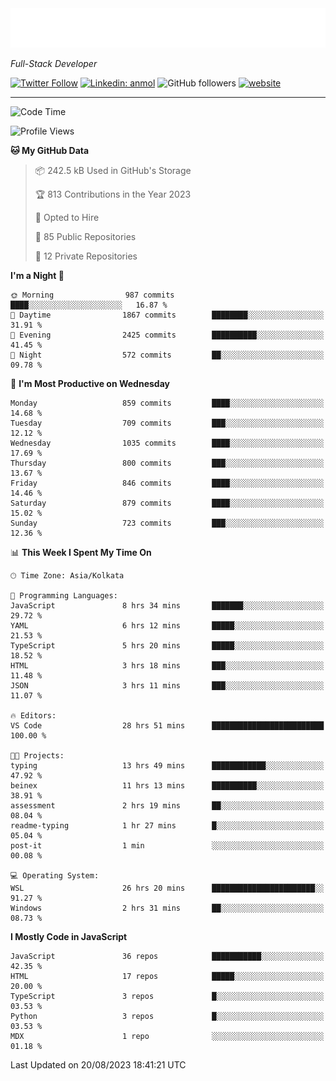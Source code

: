 <!-- <img src="https://readme-typing-svg.herokuapp.com?lines=HI%2C+I'm+Tonal+Mathew;I'm+a+Full+Stack+Developer"> -->

<!-- START:readme-typing -->
<img src="readme-typing.svg" />
<!-- END:readme-typing -->

<p><em>Full-Stack Developer</em></p>

[![Twitter Follow](https://img.shields.io/twitter/follow/tonalmathew?style=flat)](https://twitter.com/intent/follow?screen_name=tonalmathew)
[![Linkedin: anmol](https://img.shields.io/badge/tonal-mathew?style=flat-square&logo=Linkedin&logoColor=white&link=https://www.linkedin.com/in/tonal-mathew/)](https://www.linkedin.com/in/tonal-mathew/)
![GitHub followers](https://img.shields.io/github/followers/tonalmathew?label=Follow&style=social)
[![website](https://img.shields.io/badge/Website-46a2f1.svg?&style=flat-square&logo=Google-Chrome&logoColor=white&link=http://tonalmathew.github.io/)](http://tonalmathew.github.io/)

---
<!--START_SECTION:waka-->
![Code Time](http://img.shields.io/badge/Code%20Time-1%2C172%20hrs%206%20mins-blue)

![Profile Views](http://img.shields.io/badge/Profile%20Views-258-blue)

**🐱 My GitHub Data** 

> 📦 242.5 kB Used in GitHub's Storage 
 > 
> 🏆 813 Contributions in the Year 2023
 > 
> 💼 Opted to Hire
 > 
> 📜 85 Public Repositories 
 > 
> 🔑 12 Private Repositories 
 > 
**I'm a Night 🦉** 

```text
🌞 Morning                987 commits         ████░░░░░░░░░░░░░░░░░░░░░   16.87 % 
🌆 Daytime                1867 commits        ████████░░░░░░░░░░░░░░░░░   31.91 % 
🌃 Evening                2425 commits        ██████████░░░░░░░░░░░░░░░   41.45 % 
🌙 Night                  572 commits         ██░░░░░░░░░░░░░░░░░░░░░░░   09.78 % 
```
📅 **I'm Most Productive on Wednesday** 

```text
Monday                   859 commits         ████░░░░░░░░░░░░░░░░░░░░░   14.68 % 
Tuesday                  709 commits         ███░░░░░░░░░░░░░░░░░░░░░░   12.12 % 
Wednesday                1035 commits        ████░░░░░░░░░░░░░░░░░░░░░   17.69 % 
Thursday                 800 commits         ███░░░░░░░░░░░░░░░░░░░░░░   13.67 % 
Friday                   846 commits         ████░░░░░░░░░░░░░░░░░░░░░   14.46 % 
Saturday                 879 commits         ████░░░░░░░░░░░░░░░░░░░░░   15.02 % 
Sunday                   723 commits         ███░░░░░░░░░░░░░░░░░░░░░░   12.36 % 
```


📊 **This Week I Spent My Time On** 

```text
🕑︎ Time Zone: Asia/Kolkata

💬 Programming Languages: 
JavaScript               8 hrs 34 mins       ███████░░░░░░░░░░░░░░░░░░   29.72 % 
YAML                     6 hrs 12 mins       █████░░░░░░░░░░░░░░░░░░░░   21.53 % 
TypeScript               5 hrs 20 mins       █████░░░░░░░░░░░░░░░░░░░░   18.52 % 
HTML                     3 hrs 18 mins       ███░░░░░░░░░░░░░░░░░░░░░░   11.48 % 
JSON                     3 hrs 11 mins       ███░░░░░░░░░░░░░░░░░░░░░░   11.07 % 

🔥 Editors: 
VS Code                  28 hrs 51 mins      █████████████████████████   100.00 % 

🐱‍💻 Projects: 
typing                   13 hrs 49 mins      ████████████░░░░░░░░░░░░░   47.92 % 
beinex                   11 hrs 13 mins      ██████████░░░░░░░░░░░░░░░   38.91 % 
assessment               2 hrs 19 mins       ██░░░░░░░░░░░░░░░░░░░░░░░   08.04 % 
readme-typing            1 hr 27 mins        █░░░░░░░░░░░░░░░░░░░░░░░░   05.04 % 
post-it                  1 min               ░░░░░░░░░░░░░░░░░░░░░░░░░   00.08 % 

💻 Operating System: 
WSL                      26 hrs 20 mins      ███████████████████████░░   91.27 % 
Windows                  2 hrs 31 mins       ██░░░░░░░░░░░░░░░░░░░░░░░   08.73 % 
```

**I Mostly Code in JavaScript** 

```text
JavaScript               36 repos            ███████████░░░░░░░░░░░░░░   42.35 % 
HTML                     17 repos            █████░░░░░░░░░░░░░░░░░░░░   20.00 % 
TypeScript               3 repos             █░░░░░░░░░░░░░░░░░░░░░░░░   03.53 % 
Python                   3 repos             █░░░░░░░░░░░░░░░░░░░░░░░░   03.53 % 
MDX                      1 repo              ░░░░░░░░░░░░░░░░░░░░░░░░░   01.18 % 
```




 Last Updated on 20/08/2023 18:41:21 UTC
<!--END_SECTION:waka-->
